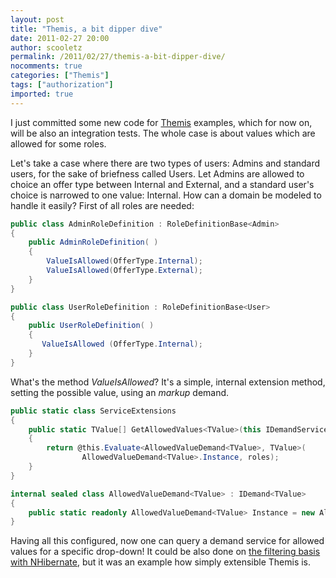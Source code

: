 ```yaml
---
layout: post
title: "Themis, a bit dipper dive"
date: 2011-02-27 20:00
author: scooletz
permalink: /2011/02/27/themis-a-bit-dipper-dive/
nocomments: true
categories: ["Themis"]
tags: ["authorization"]
imported: true
---
```


I just committed some new code for [Themis](http://themis.codeplex.com/) examples, which for now on, will be also an integration tests. The whole case is about values which are allowed for some roles.

Let's take a case where there are two types of users: Admins and standard users, for the sake of briefness called Users. Let Admins are allowed to choice an offer type between Internal and External, and a standard user's choice is narrowed to one value: Internal. How can a domain be modeled to handle it easily? First of all roles are needed:
```csharp
public class AdminRoleDefinition : RoleDefinitionBase<Admin>
{
    public AdminRoleDefinition( )
    {
        ValueIsAllowed(OfferType.Internal);
        ValueIsAllowed(OfferType.External);
    }
}

public class UserRoleDefinition : RoleDefinitionBase<User>
{
    public UserRoleDefinition( )
    {
       ValueIsAllowed (OfferType.Internal);
    }
}
```
What's the method *ValueIsAllowed*? It's a simple, internal extension method, setting the possible value, using an *markup* demand.

```csharp
public static class ServiceExtensions
{
    public static TValue[] GetAllowedValues<TValue>(this IDemandService @this, params object[] roles)
    {
        return @this.Evaluate<AllowedValueDemand<TValue>, TValue>(
                AllowedValueDemand<TValue>.Instance, roles);
    }
}

internal sealed class AllowedValueDemand<TValue> : IDemand<TValue>
{
    public static readonly AllowedValueDemand<TValue> Instance = new AllowedValueDemand<TValue>();
}
```
Having all this configured, now one can query a demand service for allowed values for a specific drop-down! It could be also done on [the filtering basis with NHibernate](http://themis.codeplex.com/wikipage?title=NHibernate%20integration), but it was an example how simply extensible Themis is.
